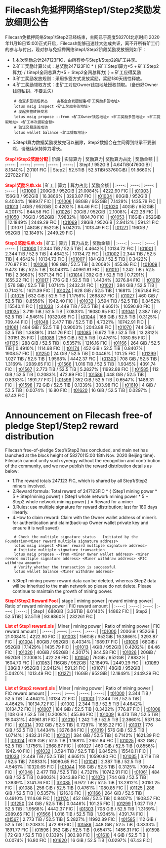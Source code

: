 # Filecash免抵押网络Step1/Step2奖励发放细则公告

Filecash免抵押网络Step1/Step2已经结束，主网已于高度58270(北京时间 2020年11月18日15:00)正式开启，Filecash能够迅速壮大达成共识，离不开所有矿工们的参与与付出，现对参与免抵押网络Step1/Step2阶段奖励发放细则如下：
- 1.本次奖励总计247123FIC，由所有参与Step1/Step2的矿工共享。
- 2.矿工奖励计算公式：总奖励247123FIC \* { (矿工Step1算力\*5 + 矿工Step2算力) / (Step1全网总算力\*5 + Step2全网总算力) } = 矿工应得奖励 
- 3.矿工奖励发放规则：采用多签方式发放奖励，奖励180天线性释放。
- 4.矿工奖励领取方式：由矿工对应Owner钱包地址授权领取。（备份好Owner钱包私钥，不要丢失）
```
    # 检查多签钱包状态    由基金会发起创建<矿工奖励多签地址>
    lotus msig inspect <矿工奖励多签地址>
    # 发起多签转账交易
    lotus msig propose --from <矿工Owner钱包地址> <矿工奖励多签地址> <矿工提取地址> <矿工本次提取金额>
    # 验证交易是否成功
    lotus wallet balance <矿工提取地址>
```
- 5.Step1算力数据奖励发放完可以删除，Step2数据会在主网得到继承不要删除，请继续保持算力增长。

<font color='red'> **Step1/Step2奖励分配** </font>
| 阶段 | 实际算力 | 奖励算力| 奖励算力占比 | 奖励金额 |
| :----: | :----: | :----: | :----: | :----: |
| Step1 / 952GiB | 4.64TiB(4760GiB) | 8.1340% | 20101 FIC |
| Step2 | 52.5TiB | 52.5TiB(53760GiB) | 91.8660% | 227022 FIC |

<font color='red'> **Step1奖励名单.xls** </font>
| 矿工 | 算力 | 算力占比 | 奖励金额 |
| :----: | :----: | :----: | :----: |
| [t01000](t3sfaxzmnhqim5sdpi4trk2idd7btbbz5s43hrivqh3vemfqg2okmpvksu5e5cfhvlo6n7yaweutuy5d4wmrbq) | 200GiB / 952GiB | 21.0084% | 4222.90 FIC |
| [t01003](t3sg75u7lyffzj26g7v7ayy7hyd3c6vl3q73wqkupusnedxy5wwjaoviekuykvlbglbypb74bzb2t3fca4ulia) | 156GiB / 952GiB | 16.3866% | 3293.87 FIC |
| [t01004](t3wspwousyffohqyk37zemlagcuwmnuvxxq7wokanb3g3zrg2x3ikemyiuzrtmivfk2gsd5xgmwd2x3lo2uzua) | 80GiB / 952GiB | 8.4034% | 1689.17 FIC |
| [t01006](t3w77okjd43oi2znt556hro66he34xjflkpzx7fgdown4mmufo7msfugfuqszcqki6n4an5jz36jtacshvjvlq) | 68GiB / 952GiB | 7.1429% | 1435.79 FIC |
| [t01013](t3ucvwuznc6usaowcqcldyyjhjxycv6piaj23dbyml4imb7djewxrabs6m62ukdts6c35nbo6mfe4cuijg5ptq) | 4GiB / 952GiB | 0.4202% | 84.46 FIC |
| [t01020](t3wu3lv6z2io57mbzd7khrgp6qfskzx2sheoktfjqinvwg5ytthnlgj7w3xoebfqoaoyffi2mt5jutvh3w3wsa) | 40GiB / 952GiB | 4.2017% | 844.58 FIC |
| [t01026](t3syvyrjg2f5sjph3pv7dtb2boffinyfbsuqekwib2t2nzpofasaypwjxlxueapho6qzzjepzaghjjbc3h2a5q) | 20GiB / 952GiB | 2.1008% | 422.28 FIC |
| [t01050](t3um6uroamrzsyijvcgyupuatqpbt4k3tqlq3j67dycv4fy7nup3yg7ps75y5yqwmkpqmxy34fqzvmgvjndc3q) | 76GiB / 952GiB | 7.9832% | 1604.70 FIC |
| [t01053](t3xbxicx7573x33xivdcglt3hid5hhw3j7eidzomtqhh3sjbpitivzihbc25pafarzfj3zkytz7sqr4t6tqnga) | 116GiB / 952GiB | 12.1849% | 2449.29 FIC |
| [t01069](t3rtiahhnskiqwrgxrezd3klnqs2fg32fnqvtyu2i2uj7hzcbz2teah2aj5edwbyjct6qq7nnwmcrv7u3fkk7q) | 28GiB / 952GiB | 2.9412% | 591.21 FIC |
| t01071 | 48GiB / 952GiB | 5.0420% | 1013.49 FIC |
| [t01271](t3q7evyceeogbr3tf4f6y6ewg7ziiypwyq5s5oabe56byxdoyxtkk5gfjifcjodlptihan6zhz2xsmpso4cjxa) | 116GiB / 952GiB | 12.1849% | 2449.29 FIC |



<font color='red'> **Step2奖励名单.xls** </font>
| 矿工 | 算力 | 算力占比 | 奖励金额 |
| :----: | :----: | :----: | :----: |
| [t01000](t3sfaxzmnhqim5sdpi4trk2idd7btbbz5s43hrivqh3vemfqg2okmpvksu5e5cfhvlo6n7yaweutuy5d4wmrbq) | 2.344 TiB / 52.5 TiB | 4.4642% | 10134.72 FIC |
| [t01001](t3wltd7baxkdapvgiwanekul2sobtfzdc36vrecm2it3ebfwxt2eathk6ecigumv76pu767xkky4qg5xurmlnq) | 2.344 TiB / 52.5 TiB | 4.4642% | 10134.72 FIC |
| [t01002](t3szmtx2vplkdlm6rmvhksxxub3i76d3uoy3pjxypmx4apxrw456agm53ortsid527k7jqtvugo6zd6mc3khja) | 2.344 TiB / 52.5 TiB | 4.4642% | 10134.72 FIC |
| [t01007](t3wapsoxsc5naclbw7p2mngrdweundxuee3wzkgyjvjbsemxqw3fn2lxezlqthegnnbcydakx3emfav3izk7la) | 184 GiB / 52.5 TiB | 0.3422% | 776.87 FIC |
| [t01008](t3te35qp3eht4grbioph4h7oezbkk4pexoagn3aedbhgltavne6z3vgxzcrd63qf3pwa22n2awtpysygqzoeha) | 108 GiB / 52.5 TiB | 0.2008% | 455.86 FIC |
| [t01009](t3ufv77l4gubomuzuchgahs5de5o7kfam3oysknveyygcqoh4cn23aoubn4fwd2y72ph2mavlbjwt4ihgkkynq) | 9.473 TiB / 52.5 TiB | 18.0431% | 40961.81 FIC |
| [t01010](t3r2env6bky6i5xv5xo4vyhmmiurfpglu3jqh57lz5pkzjdhivgebrskw34mobrbls4jmk5lpxauzucfc63ysq) | 1.242 TiB / 52.5 TiB | 2.3660% | 5371.34 FIC |
| [t01014](t3srxuqd6khbbhwlx7tmtfreoxjacyivc7j3brk7pptluyfuh7smcqtlpzecavopyox76rrrvown6rwyaz6rha) | 392 GiB / 52.5 TiB | 0.7291% | 1655.22 FIC |
| [t01017](t3rd5wt3nbtolapaitecain4k4lfjkipsgjgoocwfhobuansjsewoc6bcjvtpyxsv6idwxejcrdqe6tnv2ilta) | 776 GiB / 52.5 TiB | 1.4434% | 3276.84 FIC |
| [t01019](t3wzhghdjyfrqtaxb6fqehyrxbyddks24bcmb5qnfnbsclujmz3mgwfcntnizbz75gvrlzibwnm4aeeiz224lq) | 576 GiB / 52.5 TiB | 1.0714% | 2432.31 FIC |
| [t01021](t3qe5izq5ehykaznz6z5jgrhmgroclwrqojfqgb4bba576ums6ada6lzqtxv2opgvg33q7c7ctd7clqob5djwa) | 384 GiB / 52.5 TiB | 0.7142% | 1621.39 FIC |
| [t01024](t3uubx3tyiipxwe4zatlyyjn7uv7brystacw4nlimbp76k3pyy5xwxdqov4ed56ce2a5js47b5jd5pbbpxc4ra) | 628 GiB / 52.5 TiB | 1.1681% | 2651.84 FIC |
| [t01025](t3r3hbmp5vnmcth6e322v4ofaishwmgezihp3phqi6ujvxnqajfcbilyysimiijseaojohnl2n3gsociwxjnla) | 632 GiB / 52.5 TiB | 1.1756% | 2668.87 FIC |
| [t01027](t3rskmjdb44fj56n6lmmt4scjw7jurg6aoxs7247ntw5a2kxbegknc6ot4nzfgxjfhqctw3khkrdbo5xc7f77a) | 460 GiB / 52.5 TiB | 0.8556% | 1942.40 FIC |
| [t01032](t3xcaxqcyo22vgcgcp4ozcfu43afjcr4hshz7qjttyuajn3gaulue3lhyuwzkkygs4vweonfkpxa6fkrch3nza) | 3.594 TiB / 52.5 TiB | 6.8452% | 15540.11 FIC |
| [t01033](t3v2ikauf6i3bedjswfpoqu33fmo3zia65hml2lzkxtvshesxxd2eygrzml26sf27l4xnugf6fakneihis2aiq) | 2.449 TiB / 52.5 TiB | 4.6651% | 10590.80 FIC |
| [t01035](t3w37cb25yepuuhgm5gdilbxqyx2tcl63fju6elnhylfxpylkmcjipsf3vqpsvel5ffqgodkx5mnbphmanov3a) | 3.719 TiB / 52.5 TiB | 7.0833% | 16080.65 FIC |
| [t01041](t3rwrzsynvvsb5mkzhi6af7vzt4sijgsldhxzz45d6ydiio6ae2xm264qhfo6eg5jiqb3jzhybbixp27yorj4q) | 2.387 TiB / 52.5 TiB | 4.5461% | 10320.65 FIC |
| [t01044](t3r2nxi7v6s3gofz4ezr2baqhlgsyokqpy2qxfplf3dne3n77sswevxdm5vi2dccdhnqlnoa36x4nu22p3edva) | 168 GiB / 52.5 TiB | 0.3125% | 709.44 FIC |
| [t01048](t3ra5cmeb77dc4dwoa2levmtxvh55c3de4kmz24k4aakg3xjly5q3emavemgjycoq436oovpp3wf6o2ejdc4nq) | 2.477 TiB / 52.5 TiB | 4.7321% | 10742.91 FIC |
| [t01061](t3urfp5l764nr7xx4eoionp7cvf3xadbtghg4wus3m6tk2w3pci4zxzfg5bu55hqr2io2ur4dj4i2umnrsjmga) | 484 GiB / 52.5 TiB | 0.9003% | 2043.88 FIC |
| [t01070](t3rxhuk3qs7bpoencz5dkktoeawby3y2se57qojs3oa7rpd75xamya4iv4rskadmcexbdlvv33m4fo7zjjiyra) | 744 GiB / 52.5 TiB | 1.3839% | 3141.76 FIC |
| [t01085](t3ugok5c4acoy5ulr3tixf7yx75dkm2vynba3o4sbkc5jbbip5nsoi5oml5zlhg7qalxdkquygu22uycxfn35a) | 6.972 TiB / 52.5 TiB | 13.2812% | 30151.25 FIC |
| [t01088](t3q42ytsont3hdtxhlcswpqkwqcy7dlklgwss267onawnn5vnpalyxu6fu42znq7esrrgr3peuuh35prtwsqtq) | 256 GiB / 52.5 TiB | 0.4761% | 1080.85 FIC |
| [t01125](t3wxdiwxvo2iowxzj4n4tihy5se3ekdbiuuz3cm2vbclx4xm2oje7avzgdyc6yuo2ubeh3ppyqmf42o7hqmkoq) | 288 GiB / 52.5 TiB | 0.5357% | 1216.16 FIC |
| [t01166](t3ubuw2ofm6lmqtmv5tcjs6okgx57gey5sy37376s6uqgmckcn27cler4ixbzutbmflz2ozhmx6nzsozql4paa) | 264 GiB / 52.5 TiB | 0.4910% | 1114.68 FIC |
| [t01174](t3r4kbntttc7gz64wofa4kngyk6t6vunozke3toswebxv443c4rlgs4557y5lxtnjen3of2nxjfuo7mbetiv7q) | 452 GiB / 52.5 TiB | 0.8407% | 1908.57 FIC |
| [t01250](t3xg5a7fcfav66kltwexgxq7qlmabkh4pedto4i2dzo2nchz3acnexnzegd35jauxqgs7p55jk4ie2yp3oblda) | 24 GiB / 52.5 TiB | 0.0446% | 101.25 FIC |
| [t01299](t3r3rzyfpta47k6jkmgo7od54t5sfhprfm3rjjhin34knecq2ixzgkc32oqok7y5zlble7l7kohvfyrelkw7tq) | 1.027 TiB / 52.5 TiB | 1.9568% | 4442.37 FIC |
| [t01303](t3un2lk47evqj3piwecohrnir642cpklrf5wovb6bifks257jystvfmfscdjgs7efrkqxerdeltkiqo7rzts4a) | 708 GiB / 52.5 TiB | 1.3169% | 2989.65 FIC |
| [t01566](t3tags7odokjkh34cgkeayodb4zo3hx5xj6sa64isgwbrnlsncpif3vrdxq23huwrqijhdsvlk76sdd6gnafga) | 1.016 TiB / 52.5 TiB | 1.9345% | 4391.74 FIC |
| [t01567](t3qmnmqj5j65fiwbxlhbd6ag6cp5jwbp2pkrntuzeike7qa5wptqmjisqd7vcaj3ikw2nsnjzzadasmdq2vi6q) | 2.773 TiB / 52.5 TiB | 5.2827% | 11992.89 FIC |
| [t01585](t3vb6q24ipfyebgbdizhjmrxyggjuvbsdguwwp63r3cvtar63ahmzv6tdv2dllg77ovo3ky4fxioe7cfaxgdga) | 112 GiB / 52.5 TiB | 0.2083% | 472.89 FIC |
| [t01586](t3teh7nnjoenr4psfvz6x6mrk453vdrpkisl6mu3h6236su4dz4jjdkdp34yxu3tbqvpgb3esiwdscfgigixiq) | 448 GiB / 52.5 TiB | 0.8333% | 1891.77 FIC |
| [t01596](t3xh2yn5fdn3lzkq54mikeagw63twudw3urelrtugl5yiuo7uzfgvy2o5othb4hun4kq6s5zvwtfhewobtkmna) | 352 GiB / 52.5 TiB | 0.6547% | 1486.31 FIC |
| [t01598](t3xbibubwiibrzs2ono3vywbukdozu7ov4lfhyhm7lkmf26tee4ri4ix5ecxhvzdtamikl2ynmvaraak6bstnq) | 72 GiB / 52.5 TiB | 0.1339% | 303.98 FIC |
| [t01610](t3xajpt2ugojvuolfzccqzopp7cfmll462freh3xzzanbpdu255stcvv47t4zs3zygjstsc5emerexcp6vx64a) | 4 GiB / 52.5 TiB | 0.0074% | 16.80 FIC |
| [t01620](t3tfjoadsault72g756535gxmx6cng5e2ie4i22tx3e4crc34nr2gcuw4sn7raujs45njs2wl3argbchu4akwa) | 16 GiB / 52.5 TiB | 0.0297% | 67.43 FIC |



# Announcement on Filecash free-of pledge Step1/Step2 reward distribution
Filecash free-of-pledge Step1/Step2 has concluded, and main net has launched at the block height of 58270(15:00 18th Nov. 2020 Beijing time). Filecash cannot unify such synergy without the recognition and contribution of the community, and we now publish the reward distribution details as below:
- 1.The reward totals 247,123 FIC, which is shared by all Step1/Step2 miners involved.
- 2.Reward formula: Total reward of 247123FIC * { (Step1 mining power \* 5 + Step1mining power) / (Step1 whole network mining power \* 5 + Step2 whole network mining power) } = Reward for a miner
- 3.Rules: use multiple signature for reward distribution; last for 180 days linearly.
- 4.How to claim reward: Claim with the Owner wallet address of miner’s for authentication and claim(back-up Owner wallet private key and ensure it is well saved)
```
    # Check the multiple signature status   Initiated by the Foundation<Miner reward multiple signature address>
    lotus msig inspect <Miner reward multiple signature address>
    # Initiate multiple signature transaction
    lotus msig propose --from <miner Owner wallet address> <miner reward multiple signature address> <Miner withdraw address> <FIC withdraw amount>
    # Verify whether the transaction is successful
    lotus wallet balance <Miner withdraw address>
```
- 5.Step1 mining power reward data can be deleted, whereas Step2 data will be inherited to the main network so please do not delete. Please continue to maintain the growth of mining power.


<font color='red'> **Step1/Step2 Reward Pool** </font>
| stage | mining power | reward mining power| Ratio of reward mining power | FIC reward amount |
| :----: | :----: | :----: | :----: | :----: |
| Step1 | 688GiB | 3.36TiB | 6.0140% | 14862 FIC |
| Step2 | 52.5TiB | 52.5TiB | 93.9860% | 232261 FIC |

<font color='red'> **List of Step1 reward.xls** </font>
| Miner | mining power | Ratio of mining power | FIC reward amount |
| :----: | :----: | :----: | :----: |
| [t01000](t3sfaxzmnhqim5sdpi4trk2idd7btbbz5s43hrivqh3vemfqg2okmpvksu5e5cfhvlo6n7yaweutuy5d4wmrbq) | 200GiB / 952GiB | 21.0084% | 4222.90 FIC |
| [t01003](t3sg75u7lyffzj26g7v7ayy7hyd3c6vl3q73wqkupusnedxy5wwjaoviekuykvlbglbypb74bzb2t3fca4ulia) | 156GiB / 952GiB | 16.3866% | 3293.87 FIC |
| [t01004](t3wspwousyffohqyk37zemlagcuwmnuvxxq7wokanb3g3zrg2x3ikemyiuzrtmivfk2gsd5xgmwd2x3lo2uzua) | 80GiB / 952GiB | 8.4034% | 1689.17 FIC |
| [t01006](t3w77okjd43oi2znt556hro66he34xjflkpzx7fgdown4mmufo7msfugfuqszcqki6n4an5jz36jtacshvjvlq) | 68GiB / 952GiB | 7.1429% | 1435.79 FIC |
| [t01013](t3ucvwuznc6usaowcqcldyyjhjxycv6piaj23dbyml4imb7djewxrabs6m62ukdts6c35nbo6mfe4cuijg5ptq) | 4GiB / 952GiB | 0.4202% | 84.46 FIC |
| [t01020](t3wu3lv6z2io57mbzd7khrgp6qfskzx2sheoktfjqinvwg5ytthnlgj7w3xoebfqoaoyffi2mt5jutvh3w3wsa) | 40GiB / 952GiB | 4.2017% | 844.58 FIC |
| [t01026](t3syvyrjg2f5sjph3pv7dtb2boffinyfbsuqekwib2t2nzpofasaypwjxlxueapho6qzzjepzaghjjbc3h2a5q) | 20GiB / 952GiB | 2.1008% | 422.28 FIC |
| [t01050](t3um6uroamrzsyijvcgyupuatqpbt4k3tqlq3j67dycv4fy7nup3yg7ps75y5yqwmkpqmxy34fqzvmgvjndc3q) | 76GiB / 952GiB | 7.9832% | 1604.70 FIC |
| [t01053](t3xbxicx7573x33xivdcglt3hid5hhw3j7eidzomtqhh3sjbpitivzihbc25pafarzfj3zkytz7sqr4t6tqnga) | 116GiB / 952GiB | 12.1849% | 2449.29 FIC |
| [t01069](t3rtiahhnskiqwrgxrezd3klnqs2fg32fnqvtyu2i2uj7hzcbz2teah2aj5edwbyjct6qq7nnwmcrv7u3fkk7q) | 28GiB / 952GiB | 2.9412% | 591.21 FIC |
| t01071 | 48GiB / 952GiB | 5.0420% | 1013.49 FIC |
| [t01271](t3q7evyceeogbr3tf4f6y6ewg7ziiypwyq5s5oabe56byxdoyxtkk5gfjifcjodlptihan6zhz2xsmpso4cjxa) | 116GiB / 952GiB | 12.1849% | 2449.29 FIC |


<font color='red'> **List of Step2 reward.xls** </font>
| Miner | mining power | Ratio of mining power | FIC reward amount |
| :----: | :----: | :----: | :----: |
| [t01000](t3sfaxzmnhqim5sdpi4trk2idd7btbbz5s43hrivqh3vemfqg2okmpvksu5e5cfhvlo6n7yaweutuy5d4wmrbq) | 2.344 TiB / 52.5 TiB | 4.4642% | 10134.72 FIC |
| [t01001](t3wltd7baxkdapvgiwanekul2sobtfzdc36vrecm2it3ebfwxt2eathk6ecigumv76pu767xkky4qg5xurmlnq) | 2.344 TiB / 52.5 TiB | 4.4642% | 10134.72 FIC |
| [t01002](t3szmtx2vplkdlm6rmvhksxxub3i76d3uoy3pjxypmx4apxrw456agm53ortsid527k7jqtvugo6zd6mc3khja) | 2.344 TiB / 52.5 TiB | 4.4642% | 10134.72 FIC |
| [t01007](t3wapsoxsc5naclbw7p2mngrdweundxuee3wzkgyjvjbsemxqw3fn2lxezlqthegnnbcydakx3emfav3izk7la) | 184 GiB / 52.5 TiB | 0.3422% | 776.87 FIC |
| [t01008](t3te35qp3eht4grbioph4h7oezbkk4pexoagn3aedbhgltavne6z3vgxzcrd63qf3pwa22n2awtpysygqzoeha) | 108 GiB / 52.5 TiB | 0.2008% | 455.86 FIC |
| [t01009](t3ufv77l4gubomuzuchgahs5de5o7kfam3oysknveyygcqoh4cn23aoubn4fwd2y72ph2mavlbjwt4ihgkkynq) | 9.473 TiB / 52.5 TiB | 18.0431% | 40961.81 FIC |
| [t01010](t3r2env6bky6i5xv5xo4vyhmmiurfpglu3jqh57lz5pkzjdhivgebrskw34mobrbls4jmk5lpxauzucfc63ysq) | 1.242 TiB / 52.5 TiB | 2.3660% | 5371.34 FIC |
| [t01014](t3srxuqd6khbbhwlx7tmtfreoxjacyivc7j3brk7pptluyfuh7smcqtlpzecavopyox76rrrvown6rwyaz6rha) | 392 GiB / 52.5 TiB | 0.7291% | 1655.22 FIC |
| [t01017](t3rd5wt3nbtolapaitecain4k4lfjkipsgjgoocwfhobuansjsewoc6bcjvtpyxsv6idwxejcrdqe6tnv2ilta) | 776 GiB / 52.5 TiB | 1.4434% | 3276.84 FIC |
| [t01019](t3wzhghdjyfrqtaxb6fqehyrxbyddks24bcmb5qnfnbsclujmz3mgwfcntnizbz75gvrlzibwnm4aeeiz224lq) | 576 GiB / 52.5 TiB | 1.0714% | 2432.31 FIC |
| [t01021](t3qe5izq5ehykaznz6z5jgrhmgroclwrqojfqgb4bba576ums6ada6lzqtxv2opgvg33q7c7ctd7clqob5djwa) | 384 GiB / 52.5 TiB | 0.7142% | 1621.39 FIC |
| [t01024](t3uubx3tyiipxwe4zatlyyjn7uv7brystacw4nlimbp76k3pyy5xwxdqov4ed56ce2a5js47b5jd5pbbpxc4ra) | 628 GiB / 52.5 TiB | 1.1681% | 2651.84 FIC |
| [t01025](t3r3hbmp5vnmcth6e322v4ofaishwmgezihp3phqi6ujvxnqajfcbilyysimiijseaojohnl2n3gsociwxjnla) | 632 GiB / 52.5 TiB | 1.1756% | 2668.87 FIC |
| [t01027](t3rskmjdb44fj56n6lmmt4scjw7jurg6aoxs7247ntw5a2kxbegknc6ot4nzfgxjfhqctw3khkrdbo5xc7f77a) | 460 GiB / 52.5 TiB | 0.8556% | 1942.40 FIC |
| [t01032](t3xcaxqcyo22vgcgcp4ozcfu43afjcr4hshz7qjttyuajn3gaulue3lhyuwzkkygs4vweonfkpxa6fkrch3nza) | 3.594 TiB / 52.5 TiB | 6.8452% | 15540.11 FIC |
| [t01033](t3v2ikauf6i3bedjswfpoqu33fmo3zia65hml2lzkxtvshesxxd2eygrzml26sf27l4xnugf6fakneihis2aiq) | 2.449 TiB / 52.5 TiB | 4.6651% | 10590.80 FIC |
| [t01035](t3w37cb25yepuuhgm5gdilbxqyx2tcl63fju6elnhylfxpylkmcjipsf3vqpsvel5ffqgodkx5mnbphmanov3a) | 3.719 TiB / 52.5 TiB | 7.0833% | 16080.65 FIC |
| [t01041](t3rwrzsynvvsb5mkzhi6af7vzt4sijgsldhxzz45d6ydiio6ae2xm264qhfo6eg5jiqb3jzhybbixp27yorj4q) | 2.387 TiB / 52.5 TiB | 4.5461% | 10320.65 FIC |
| [t01044](t3r2nxi7v6s3gofz4ezr2baqhlgsyokqpy2qxfplf3dne3n77sswevxdm5vi2dccdhnqlnoa36x4nu22p3edva) | 168 GiB / 52.5 TiB | 0.3125% | 709.44 FIC |
| [t01048](t3ra5cmeb77dc4dwoa2levmtxvh55c3de4kmz24k4aakg3xjly5q3emavemgjycoq436oovpp3wf6o2ejdc4nq) | 2.477 TiB / 52.5 TiB | 4.7321% | 10742.91 FIC |
| [t01061](t3urfp5l764nr7xx4eoionp7cvf3xadbtghg4wus3m6tk2w3pci4zxzfg5bu55hqr2io2ur4dj4i2umnrsjmga) | 484 GiB / 52.5 TiB | 0.9003% | 2043.88 FIC |
| [t01070](t3rxhuk3qs7bpoencz5dkktoeawby3y2se57qojs3oa7rpd75xamya4iv4rskadmcexbdlvv33m4fo7zjjiyra) | 744 GiB / 52.5 TiB | 1.3839% | 3141.76 FIC |
| [t01085](t3ugok5c4acoy5ulr3tixf7yx75dkm2vynba3o4sbkc5jbbip5nsoi5oml5zlhg7qalxdkquygu22uycxfn35a) | 6.972 TiB / 52.5 TiB | 13.2812% | 30151.25 FIC |
| [t01088](t3q42ytsont3hdtxhlcswpqkwqcy7dlklgwss267onawnn5vnpalyxu6fu42znq7esrrgr3peuuh35prtwsqtq) | 256 GiB / 52.5 TiB | 0.4761% | 1080.85 FIC |
| [t01125](t3wxdiwxvo2iowxzj4n4tihy5se3ekdbiuuz3cm2vbclx4xm2oje7avzgdyc6yuo2ubeh3ppyqmf42o7hqmkoq) | 288 GiB / 52.5 TiB | 0.5357% | 1216.16 FIC |
| [t01166](t3ubuw2ofm6lmqtmv5tcjs6okgx57gey5sy37376s6uqgmckcn27cler4ixbzutbmflz2ozhmx6nzsozql4paa) | 264 GiB / 52.5 TiB | 0.4910% | 1114.68 FIC |
| [t01174](t3r4kbntttc7gz64wofa4kngyk6t6vunozke3toswebxv443c4rlgs4557y5lxtnjen3of2nxjfuo7mbetiv7q) | 452 GiB / 52.5 TiB | 0.8407% | 1908.57 FIC |
| [t01250](t3xg5a7fcfav66kltwexgxq7qlmabkh4pedto4i2dzo2nchz3acnexnzegd35jauxqgs7p55jk4ie2yp3oblda) | 24 GiB / 52.5 TiB | 0.0446% | 101.25 FIC |
| [t01299](t3r3rzyfpta47k6jkmgo7od54t5sfhprfm3rjjhin34knecq2ixzgkc32oqok7y5zlble7l7kohvfyrelkw7tq) | 1.027 TiB / 52.5 TiB | 1.9568% | 4442.37 FIC |
| [t01303](t3un2lk47evqj3piwecohrnir642cpklrf5wovb6bifks257jystvfmfscdjgs7efrkqxerdeltkiqo7rzts4a) | 708 GiB / 52.5 TiB | 1.3169% | 2989.65 FIC |
| [t01566](t3tags7odokjkh34cgkeayodb4zo3hx5xj6sa64isgwbrnlsncpif3vrdxq23huwrqijhdsvlk76sdd6gnafga) | 1.016 TiB / 52.5 TiB | 1.9345% | 4391.74 FIC |
| [t01567](t3qmnmqj5j65fiwbxlhbd6ag6cp5jwbp2pkrntuzeike7qa5wptqmjisqd7vcaj3ikw2nsnjzzadasmdq2vi6q) | 2.773 TiB / 52.5 TiB | 5.2827% | 11992.89 FIC |
| [t01585](t3vb6q24ipfyebgbdizhjmrxyggjuvbsdguwwp63r3cvtar63ahmzv6tdv2dllg77ovo3ky4fxioe7cfaxgdga) | 112 GiB / 52.5 TiB | 0.2083% | 472.89 FIC |
| [t01586](t3teh7nnjoenr4psfvz6x6mrk453vdrpkisl6mu3h6236su4dz4jjdkdp34yxu3tbqvpgb3esiwdscfgigixiq) | 448 GiB / 52.5 TiB | 0.8333% | 1891.77 FIC |
| [t01596](t3xh2yn5fdn3lzkq54mikeagw63twudw3urelrtugl5yiuo7uzfgvy2o5othb4hun4kq6s5zvwtfhewobtkmna) | 352 GiB / 52.5 TiB | 0.6547% | 1486.31 FIC |
| [t01598](t3xbibubwiibrzs2ono3vywbukdozu7ov4lfhyhm7lkmf26tee4ri4ix5ecxhvzdtamikl2ynmvaraak6bstnq) | 72 GiB / 52.5 TiB | 0.1339% | 303.98 FIC |
| [t01610](t3xajpt2ugojvuolfzccqzopp7cfmll462freh3xzzanbpdu255stcvv47t4zs3zygjstsc5emerexcp6vx64a) | 4 GiB / 52.5 TiB | 0.0074% | 16.80 FIC |
| [t01620](t3tfjoadsault72g756535gxmx6cng5e2ie4i22tx3e4crc34nr2gcuw4sn7raujs45njs2wl3argbchu4akwa) | 16 GiB / 52.5 TiB | 0.0297% | 67.43 FIC |


